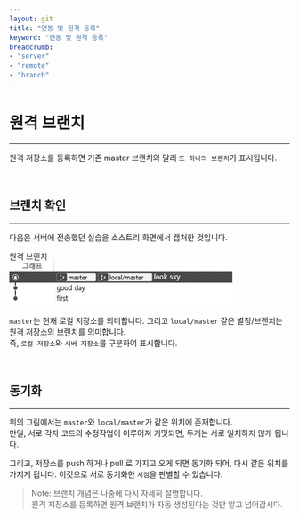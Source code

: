 ```yaml
---
layout: git
title: "연동 및 원격 등록"
keyword: "연동 및 원격 등록"
breadcrumb:
- "server"
- "remote"
- "branch"
---
```


# 원격 브랜치
---
원격 저장소를 등록하면 기존 master 브랜치와 달리 `또 하나의 브랜치`가 표시됩니다.  

<br>

## 브랜치 확인
---
다음은 서버에 전송했던 실습을 소스트리 화면에서 캡처한 것입니다.

원격 브랜치  
![원격 브랜치](../img/05-6.jpg)
 

`master`는 현재 로컬 저장소를 의미합니다. 그리고 `local/master` 같은 별칭/브랜치는 원격 저장소의 브랜치를 의미합니다.  
즉, `로컬 저장소`와 `서버 저장소`를 구분하여 표시합니다.  

<br>

## 동기화
---
위의 그림에서는 `master`와 `local/master`가 같은 위치에 존재합니다.  
만일, 서로 각자 코드의 수정작업이 이루어져 커밋되면, 두개는 서로 일치하지 않게 됩니다.  

그리고, 저장소를 push 하거나 pull 로 가지고 오게 되면 동기화 되어, 다시 같은 위치를 가지게 됩니다.
이것으로 서로 동기화한 `시점`을 판별할 수 있습니다.  

> Note: 브랜치 개념은 나중에 다시 자세히 설명합니다.  
> 원격 저장소를 등록하면 원격 브랜치가 자동 생성된다는 것만 알고 넘어갑시다.  
